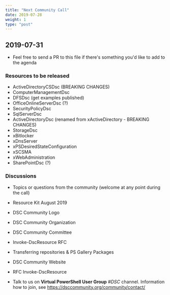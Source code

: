 ```yaml
---
title: "Next Community Call"
date: 2019-07-28
weight: 1
type: "post"
---
```


## 2019-07-31

- Feel free to send a PR to this file if there's something you'd like
  to add to the agenda

### Resources to be released

- ActiveDirectoryCSDsc (BREAKING CHANGES)
- ComputerManagementDsc
- DFSDsc (get examples published)
- OfficeOnlineServerDsc (?)
- SecurityPolicyDsc
- SqlServerDsc
- ActiveDirectoryDsc (renamed from xActiveDirectory - BREAKING CHANGES)
- StorageDsc
- xBitlocker
- xDnsServer
- xPSDesiredStateConfiguration
- xSCSMA
- xWebAdministration
- SharePointDsc (?)

### Discussions

- Topics or questions from the community (welcome at any point during the call)

- Resource Kit August 2019

- DSC Community Logo

- DSC Community Organization

- DSC Community Committee

- Invoke-DscResource RFC

- Transferring repositories & PS Gallery Packages

- DSC Community Website

- RFC Invoke-DscResource

- Talk to us on **Virtual PowerShell User Group** _#DSC_ channel.
  Information how to join, see https://dsccommunity.org/community/contact/
